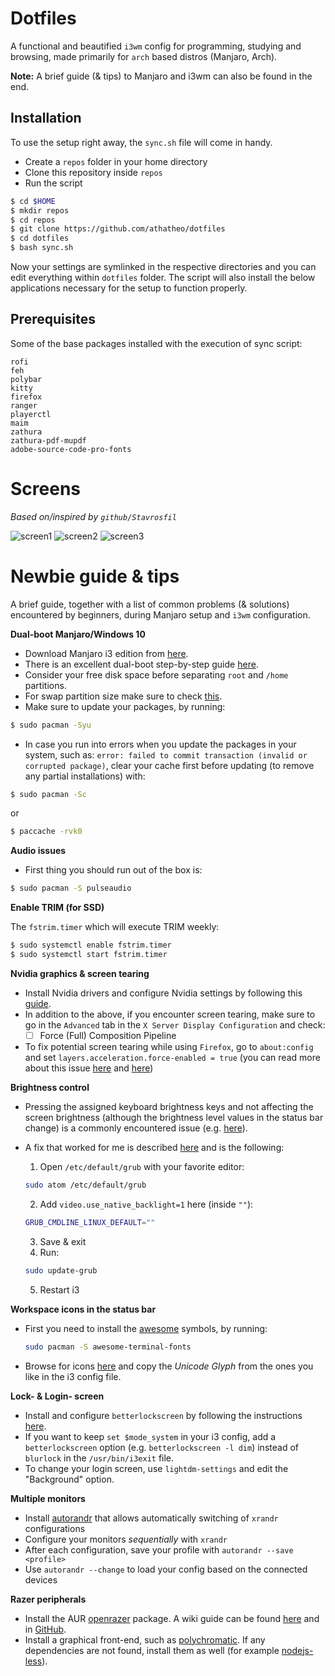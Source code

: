 # Dotfiles

A functional and beautified `i3wm` config for programming, studying and browsing, made primarily for `arch` based distros (Manjaro, Arch).

**Note:** A brief guide (& tips) to Manjaro and i3wm can also be found in the end.

## Installation

To use the setup right away, the `sync.sh` file will come in handy.

- Create a `repos` folder in your home directory
- Clone this repository inside `repos`
- Run the script

```bash
$ cd $HOME
$ mkdir repos
$ cd repos
$ git clone https://github.com/athatheo/dotfiles
$ cd dotfiles
$ bash sync.sh
```

Now your settings are symlinked in the respective directories and you can edit everything within `dotfiles` folder. The script will also install the below applications necessary for the setup to function properly.

## Prerequisites

Some of the base packages installed with the execution of sync script:
```
rofi
feh
polybar
kitty
firefox
ranger
playerctl
maim
zathura
zathura-pdf-mupdf
adobe-source-code-pro-fonts
```

# Screens

_Based on/inspired by `github/Stavrosfil`_

![screen1](.github/1.png)
![screen2](.github/2.png)
![screen3](.github/3.png)

# Newbie guide & tips

A brief guide, together with a list of common problems (& solutions) encountered by beginners, during Manjaro setup and `i3wm` configuration.

**Dual-boot Manjaro/Windows 10**

* Download Manjaro i3 edition from [here](https://manjaro.org/download/#i3).
* There is an excellent dual-boot step-by-step guide [here](https://forum.manjaro.org/t/root-tip-dual-boot-manjaro-and-windows/1164).
* Consider your free disk space before separating ```root``` and ```/home``` partitions.
* For swap partition size make sure to check [this](https://itsfoss.com/swap-size/).
* Make sure to update your packages, by running:
```bash
$ sudo pacman -Syu
```

* In case you run into errors when you update the packages in your system, such as: `error: failed to commit transaction (invalid or corrupted package)`, clear your cache first before updating (to remove any partial installations) with:
```bash
$ sudo pacman -Sc
```
or
```bash
$ paccache -rvk0
```

**Audio issues**

* First thing you should run out of the box is:
```bash
$ sudo pacman -S pulseaudio
```

**Enable TRIM (for SSD)**

The `fstrim.timer` which will execute TRIM weekly:

```bash
$ sudo systemctl enable fstrim.timer
$ sudo systemctl start fstrim.timer
```

**Nvidia graphics & screen tearing**
* Install Nvidia drivers and configure Nvidia settings by following this [guide](https://wiki.manjaro.org/index.php?title=Configure_NVIDIA_(non-free)_settings_and_load_them_on_Startup).
* In addition to the above, if you encounter screen tearing, make sure to go in the `Advanced` tab in the `X Server Display Configuration` and check:
  - [ ] Force (Full) Composition Pipeline
* To fix potential screen tearing while using `Firefox`, go to `about:config` and set `layers.acceleration.force-enabled = true` (you can read more about this issue [here](https://forum.manjaro.org/t/screen-tearing-while-scrolling-in-firefox-amd/59562) and [here](https://support.mozilla.org/en-US/questions/1232970))

**Brightness control**
* Pressing the assigned keyboard brightness keys and not affecting the screen brightness (although the brightness level values in the status bar change) is a commonly encountered issue (e.g. [here](https://askubuntu.com/questions/935585/nvidia-backlight-brightness-problem)).
* A fix that worked for me is described [here](https://askubuntu.com/questions/476664/cannot-change-backlight-brightness-ubuntu-14-04) and is the following:

  1. Open `/etc/default/grub` with your favorite editor:
  ```bash
  sudo atom /etc/default/grub
  ```
  2. Add `video.use_native_backlight=1` here (inside `""`):
  ```bash
  GRUB_CMDLINE_LINUX_DEFAULT=""
  ```
  3. Save & exit
  4. Run:
  ```bash
  sudo update-grub
  ```
  5. Restart i3


**Workspace icons in the status bar**

* First you need to install the [awesome](https://github.com/gabrielelana/awesome-terminal-fonts) symbols, by running:
  ```bash
  sudo pacman -S awesome-terminal-fonts
  ```
* Browse for icons [here](https://fontawesome.com/) and copy the _Unicode  Glyph_ from the ones you like in the i3 config file.

**Lock- & Login- screen**
* Install and configure `betterlockscreen` by following the instructions [here](https://github.com/pavanjadhaw/betterlockscreen).
* If you want to keep `set $mode_system` in your i3 config, add a `betterlockscreen` option (e.g. `betterlockscreen -l dim`) instead of `blurlock` in the `/usr/bin/i3exit` file.
* To change your login screen, use `lightdm-settings` and edit the "Background" option.

**Multiple monitors**
* Install [autorandr](https://github.com/phillipberndt/autorandr) that allows automatically switching of `xrandr` configurations
* Configure your monitors _sequentially_ with `xrandr`
* After each configuration, save your profile with `autorandr --save <profile>`
* Use `autorandr --change` to load your config based on the connected devices

**Razer peripherals**
* Install the AUR [openrazer](https://aur.archlinux.org/packages/openrazer-meta/) package. A wiki guide can be found [here](https://wiki.archlinux.org/index.php/Razer_peripherals#OpenRazer) and in [GitHub](https://github.com/openrazer/openrazer).
* Install a graphical front-end, such as [polychromatic](https://aur.archlinux.org/packages/polychromatic/). If any dependencies are not found, install them as well (for example [nodejs-less](https://aur.archlinux.org/packages/nodejs-less/)).
